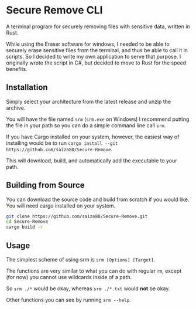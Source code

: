 # Secure Remove CLI

A terminal program for securely removing files with sensitive data, written in Rust.

While using the Eraser software for windows, I needed to be able to securely erase sensitive files
from the terminal, and thus be able to call it in scripts. So I decided to write
my own application to serve that purpose. I originally wrote the script in C#, but decided to move
to Rust for the speed benefits.

## Installation

Simply select your architecture from the latest release and unzip the archive.

You will have the file named `srm` (`srm.exe` on Windows) I recommend
putting the file in your path so you can do a simple command line call `srm`.

If you have Cargo installed on your system, however, the easiest way of installing
would be to run `cargo install --git https://github.com/saizo80/Secure-Remove`.

This will download, build, and automatically add the executable to your path.

## Building from Source

You can download the source code and build from scratch if you would like. You will
need cargo installed on your system.

```bash
git clone https://github.com/saizo80/Secure-Remove.git
cd Secure-Remove
cargo build -r
```

## Usage

The simplest scheme of using srm is `srm [Options] [Target]`.

The functions are very similar to what you can do with regular `rm`, except (for now) you cannot use wildcards inside of a path.

So `srm ./*` would be okay, whereas `srm ./*.txt` would **not** be okay.

Other functions you can see by running `srm --help`.
